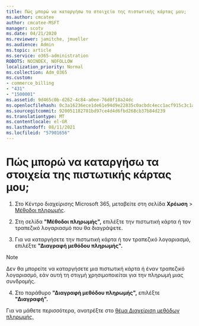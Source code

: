 ```yaml
---
title: Πώς μπορώ να καταργήσω τα στοιχεία της πιστωτικής κάρτας μου;
ms.author: cmcatee
author: cmcatee-MSFT
manager: scotv
ms.date: 04/21/2020
ms.reviewer: jamitche, jmueller
ms.audience: Admin
ms.topic: article
ms.service: o365-administration
ROBOTS: NOINDEX, NOFOLLOW
localization_priority: Normal
ms.collection: Adm_O365
ms.custom:
- commerce_billing
- "431"
- "1500001"
ms.assetid: 9d465c0b-d262-4c84-a0ee-76d0f18a24dc
ms.openlocfilehash: 0c3a16236ece1de61e94d9e22835c0acbdc4ecc1acf915c3c1ad26aa0174dc37
ms.sourcegitcommit: 920051182781bd97ce4d4d6fbd268cb37b84d239
ms.translationtype: MT
ms.contentlocale: el-GR
ms.lasthandoff: 08/11/2021
ms.locfileid: "57901656"
---
```

# <a name="how-do-i-remove-my-credit-card-information"></a>Πώς μπορώ να καταργήσω τα στοιχεία της πιστωτικής κάρτας μου;

1. Στο Κέντρο διαχείρισης Microsoft 365, μεταβείτε στη σελίδα **Χρέωση** \> [Μέθοδοι πληρωμής](https://go.microsoft.com/fwlink/p/?linkid=2018806).

2. Στη σελίδα **"Μέθοδοι πληρωμής",** επιλέξτε την πιστωτική κάρτα ή τον τραπεζικό λογαριασμό που θα διαγράψετε.

3. Για να καταργήσετε την πιστωτική κάρτα ή τον τραπεζικό λογαριασμό, επιλέξτε **"Διαγραφή μεθόδου πληρωμής".**

> [!NOTE]
> Δεν θα μπορείτε να καταργήσετε μια πιστωτική κάρτα ή έναν τραπεζικό λογαριασμό, εάν αυτή τη στιγμή χρησιμοποιείται για την πληρωμή μιας συνδρομής.

4. Στο παράθυρο **"Διαγραφή μεθόδου πληρωμής",** επιλέξτε **"Διαγραφή".**

Για να μάθετε περισσότερα, ανατρέξτε στο [θέμα Διαχείριση μεθόδων πληρωμής.](https://docs.microsoft.com/microsoft-365/commerce/billing-and-payments/manage-payment-methods)